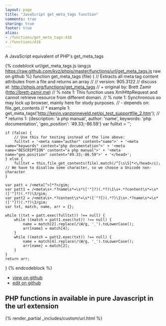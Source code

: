 ```yaml
---
layout: page
title: "JavaScript get_meta_tags function"
comments: true
sharing: true
footer: true
alias:
- /functions/get_meta_tags:418
- /functions/418
---
```

<!-- Generated by Rakefile:build -->
A JavaScript equivalent of PHP's get_meta_tags

{% codeblock url/get_meta_tags.js lang:js https://raw.github.com/kvz/phpjs/master/functions/url/get_meta_tags.js raw on github %}
function get_meta_tags (file) {
    // Extracts all meta tag content attributes from a file and returns an array
    //
    // version: 905.3122
    // discuss at: http://phpjs.org/functions/get_meta_tags
    // +   original by: Brett Zamir (http://brett-zamir.me)
    // %        note 1: This function uses XmlHttpRequest and cannot retrieve resource from different domain.
    // %        note 1: Synchronous so may lock up browser, mainly here for study purposes.
    // -    depends on: file_get_contents
    // *     example 1: get_meta_tags('http://kevin.vanzonneveld.net/pj_test_supportfile_2.htm');
    // *     returns 1: {description: 'a php manual', author: 'name', keywords: 'php documentation', 'geo_position': '49.33;-86.59'}
    var fulltxt = '';

    if (false) {
        // Use this for testing instead of the line above:
        fulltxt = '<meta name="author" content="name">' + '<meta name="keywords" content="php documentation">' + '<meta name="DESCRIPTION" content="a php manual">' + '<meta name="geo.position" content="49.33;-86.59">' + '</head>';
    } else {
        fulltxt = this.file_get_contents(file).match(/^[\s\S]*<\/head>/i); // We have to disallow some character, so we choose a Unicode non-character
    }

    var patt = /<meta[^>]*?>/gim;
    var patt1 = /<meta\s+.*?name\s*=\s*(['"]?)(.*?)\1\s+.*?content\s*=\s*(['"]?)(.*?)\3/gim;
    var patt2 = /<meta\s+.*?content\s*=\s*(['"?])(.*?)\1\s+.*?name\s*=\s*(['"]?)(.*?)\3/gim;
    var txt, match, name, arr = {};

    while ((txt = patt.exec(fulltxt)) !== null) {
        while ((match = patt1.exec(txt)) !== null) {
            name = match[2].replace(/\W/g, '_').toLowerCase();
            arr[name] = match[4];
        }
        while ((match = patt2.exec(txt)) !== null) {
            name = match[4].replace(/\W/g, '_').toLowerCase();
            arr[name] = match[2];
        }
    }
    return arr;
}
{% endcodeblock %}

 - [view on github](https://github.com/kvz/phpjs/blob/master/functions/url/get_meta_tags.js)
 - [edit on github](https://github.com/kvz/phpjs/edit/master/functions/url/get_meta_tags.js)

## PHP functions in available in pure Javascript in the url extension
{% render_partial _includes/custom/url.html %}
